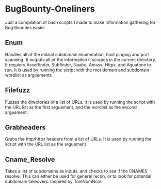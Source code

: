 # BugBounty-Oneliners
Just a compilation of bash scripts I made to make information gathering for Bug Bounties easier

## Enum 
Handles all of the initaial subdomain enumeration, host pinging and port scanning. It outputs all of the information it scrapes in the current directory.
It requiers Assetfinder, Subfinder, Naabu, Amass, Httpx, and Aquatone to run. It is used by running the script with the root domain and subdomain wordlist as arguements.


## Filefuzz 
Fuzzes the directories of a list of URLs. It is used by running the script with the URL list as the first arguement, and the wordlist as the second arguement.


## Grabheaders 
Grabs the http/https headers from a list of URLs. It is used by running the script with the URL list as the arguement

## Cname_Resolve
Takes a list of subdomains as inputs, and checks to see if the CNAMES resolve. This can either be used for general recon, or to look for potential subdomain takeovers. Inspired by TomNomNom
